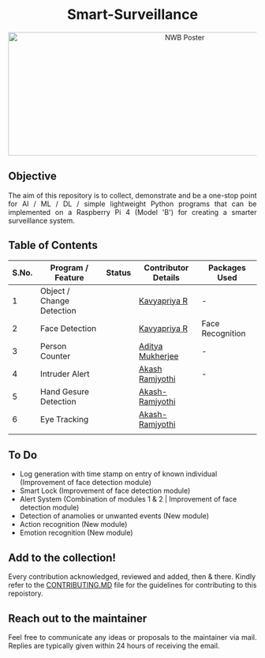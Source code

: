 <h1 align="center"><a name="section_name">Smart-Surveillance</a></h1>

<p align="center" width="100%">
<img width="700" height="250" alt="NWB Poster" src="https://raw.githubusercontent.com/Surveillance-NWB/Smart-Home-Surveillance/main/Project%20Poster.png">
</p>

## Objective
<div align="justify">
The aim of this repository is to collect, demonstrate and be a one-stop point for AI / ML / DL / simple lightweight Python programs that can be implemented on a Raspberry Pi 4 (Model 'B') for creating a smarter surveillance system.
</div>

## Table of Contents
| S.No. | Program / Feature  |  Status  | Contributor Details  | Packages Used  |
|---|---|---|---|---|
| 1 | Object / Change Detection  |   | [Kavyapriya R](https://github.com/Kavyapriyakp) | - |
| 2 | Face Detection  |   | [Kavyapriya R](https://github.com/Kavyapriyakp) | Face Recognition |
| 3 | Person Counter |  | [Aditya Mukherjee](https://github.com/adityamukherjee42) | -  |
| 4 | Intruder Alert  |   | [Akash Ramjyothi](https://github.com/Akash-Ramjyothi)  |  - |
| 5 | Hand Gesure Detection  | | [Akash-Ramjyothi](https://github.com/Akash-Ramjyothi)  |  |
| 6 | Eye Tracking  | | [Akash-Ramjyothi](https://github.com/Akash-Ramjyothi)  |  |
|  | |   |  | |

## To Do
* Log generation with time stamp on entry of known individual (Improvement of face detection module)
* Smart Lock (Improvement of face detection module)
* Alert System (Combination of modules 1 & 2 | Improvement of face detection module)
* Detection of anamolies or unwanted events (New module)
* Action recognition (New module)
* Emotion recognition (New module)

## Add to the collection!

Every contribution acknowledged, reviewed and added, then & there. Kindly refer to the [CONTRIBUTING.MD](https://github.com/Surveillance-NWB/Home-Surveillance/blob/main/CONTRIBUTING.md) file for the guidelines for contributing to this repoistory.

## Reach out to the maintainer
<div align="justify">
Feel free to communicate any ideas or proposals to the maintainer via mail.  Replies are typically given within 24 hours of receiving the email.
</div>

